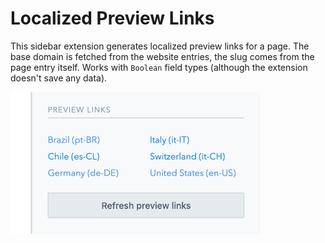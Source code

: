 # Localized Preview Links

This sidebar extension generates localized preview links for a page. The base domain is fetched from the website entries, the slug comes from the page entry itself. Works with `Boolean` field types (although the extension doesn't save any data).

<img alt="Screenshot of localized preview links extension" src="screenshot.png" width="400"/>
